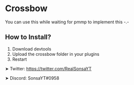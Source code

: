 # Crossbow
You can use this while waiting for pmmp to implement this -.-

## How to Install?
1) Download devtools
2) Upload the crossbow folder in your plugins
3) Restart

➤ Twitter: https://twitter.com/RealSonsaYT

➤ Discord: SonsaYT#0958
